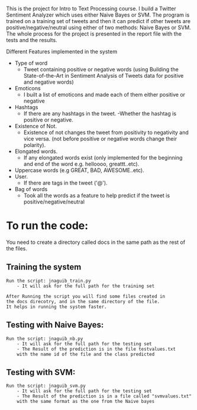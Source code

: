This is the project for Intro to Text Processing course. I build a Twitter Sentiment Analyzer which uses either Naive Bayes or SVM.
The program is trained on a training set of tweets and then it can predict if other tweets are positive/negative/neutral using either of two methods: Naive Bayes or SVM.
The whole process for the project is presented in the report file with the tests and the results.

Different Features implemented in the system
- Type of word
	- Tweet containing positive or negative words (using Building the State-of-the-Art in Sentiment Analysis of Tweets data for positive and negative words)
- Emoticons
	- I built a list of emoticons and made each of them either positive or negative
- Hashtags
	- If there are any hashtags in the tweet.
	-Whether the hashtag is positive or negative.
- Existence of Not.
	- Existence of not changes the tweet from positivity to negativity and vice versa. (not before positive or negative words change their polarity).
- Elongated words.
	- If any elongated words exist (only implemented for the beginning and end of the word e.g. helloooo, greattt..etc).
- Uppercase words (e.g GREAT, BAD, AWESOME..etc).
- User.
	- If there are tags in the tweet ('@<user>').
- Bag of words
	- Took all the words as a feature to help predict if the tweet is positive/negative/neutral

# To run the code:
You need to create a directory called docs in the same path
as the rest of the files.

## Training the system
	Run the script: jnaguib_train.py
		- It will ask for the full path for the training set

	After Running the script you will find some files created in
	the docs direcotry, and in the same directory of the file.
	It helps in running the system faster.

## Testing with Naive Bayes:
	Run the script: jnaguib_nb.py
		- It will ask for the full path for the testing set
		- The Result of the prediction is in the file testvalues.txt
		with the name id of the file and the class predicted

## Testing with SVM:
	Run the script: jnaguib_svm.py
		- It will ask for the full path for the testing set
		- The Result of the prediction is in a file called "svmvalues.txt"
		with the same format as the one from the Naive bayes

